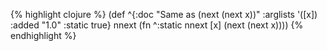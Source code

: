 {% highlight clojure %}
(def
 ^{:doc "Same as (next (next x))"
   :arglists '([x])
   :added "1.0"
   :static true}
 nnext (fn ^:static nnext [x] (next (next x))))
{% endhighlight %}
